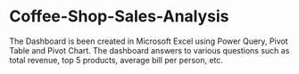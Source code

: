 # Coffee-Shop-Sales-Analysis
The Dashboard is been created in Microsoft Excel using Power Query, Pivot Table and Pivot Chart. The dashboard answers to various questions such as total revenue, top 5 products, average bill per person, etc.
